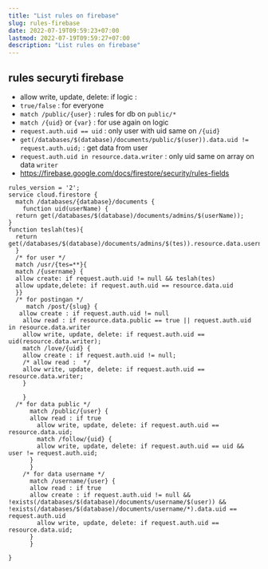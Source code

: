 ```yaml
---
title: "List rules on firebase"
slug: rules-firebase
date: 2022-07-19T09:59:23+07:00
lastmod: 2022-07-19T09:59:27+07:00
description: "List rules on firebase"
---
```

## rules securyti firebase
- allow write, update, delete: if <logic>
logic :
- `true/false` : for everyone
- `match /public/{user}` : rules for db on `public/*`
- `match /{uid}` or `{var}` : for use again on logic
- `request.auth.uid == uid` : only user with uid same on `/{uid}` 
- `get(/databases/$(database)/documents/public/$(user)).data.uid != request.auth.uid;` : get data from user
- `request.auth.uid in resource.data.writer` : only uid same on array on data `writer`
- https://firebase.google.com/docs/firestore/security/rules-fields

```firebase
rules_version = '2';
service cloud.firestore {
  match /databases/{database}/documents {
    function uid(userName) {
  return get(/databases/$(database)/documents/admins/$(userName));
}
function teslah(tes){
  return get(/databases/$(database)/documents/admins/$(tes)).resource.data.username
  }
  /* for user */
  match /usr/{tes=**}{
  match /{username} {
  allow create: if request.auth.uid != null && teslah(tes)
  allow update,delete: if request.auth.uid == resource.data.uid 
  }}
  /* for postingan */
	 match /post/{slug} {
   allow create : if request.auth.uid != null
    allow read : if resource.data.public == true || request.auth.uid in resource.data.writer
   	allow write, update, delete: if request.auth.uid == uid(resource.data.writer);
    match /love/{uid} {
   	allow create : if request.auth.uid != null;
    /* allow read :  */
   	allow write, update, delete: if request.auth.uid == resource.data.writer;
    }
  
    }
  /* for data public */
      match /public/{user} {
      allow read : if true
     	allow write, update, delete: if request.auth.uid == resource.data.uid;
        match /follow/{uid} {
        allow write, update, delete: if request.auth.uid == uid && user != request.auth.uid;
      }
      }
    /* for data username */
      match /username/{user} {
      allow read : if true
      allow create : if request.auth.uid != null && !exists(/databases/$(database)/documents/username/$(user)) && !exists(/databases/$(database)/documents/username/*).data.uid == request.auth.uid
     	allow write, update, delete: if request.auth.uid == resource.data.uid;
      }
      }
  
}
```
